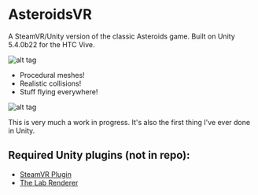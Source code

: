 # AsteroidsVR
A SteamVR/Unity version of the classic Asteroids game.  Built on Unity 5.4.0b22 for the HTC Vive.

![alt tag](https://github.com/evanfletcher42/AsteroidsVR/blob/master/readmeImgs/as1.gif)
* Procedural meshes!
* Realistic collisions!
* Stuff flying everywhere!

![alt tag](https://github.com/evanfletcher42/AsteroidsVR/blob/master/readmeImgs/as2.gif)

This is very much a work in progress.  It's also the first thing I've ever done in Unity.  

## Required Unity plugins (not in repo):
* [SteamVR Plugin](https://www.assetstore.unity3d.com/en/#!/content/32647)
* [The Lab Renderer](https://www.assetstore.unity3d.com/en/#!/content/63141)
